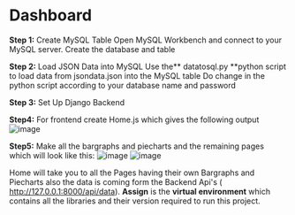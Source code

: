 # Dashboard
**Step 1:** Create MySQL Table
Open MySQL Workbench and connect to your MySQL server.
Create the database and table 

**Step 2:** Load JSON Data into MySQL
Use the** datatosql.py **python script to load data from jsondata.json into the MySQL table
Do change in the python script according to your database name and password

**Step 3:** Set Up Django Backend

**Step4:** For frontend create Home.js which gives the following output
![image](https://github.com/Ayush-1205/Dashboard/assets/101936254/87e975a6-a741-4c86-8d85-9491489b00b0)

**Step5:** Make all the bargraphs and piecharts and the remaining pages which will look like this:
![image](https://github.com/Ayush-1205/Dashboard/assets/101936254/6fd4d17d-526c-4ae7-bd50-9eb5eae40f9a)
![image](https://github.com/Ayush-1205/Dashboard/assets/101936254/b55d4f85-0fb1-4738-b6eb-0c662a0e5a01)

Home will take you to all the Pages having their own Bargraphs and Piecharts also the data is coming form the Backend Api's ( http://127.0.0.1:8000/api/data).
**Assign** is the **virtual environment** which contains all the libraries and their version required to run this project.




